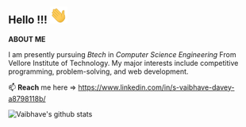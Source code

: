 ## Hello !!!  <img src="https://github.com/ABSphreak/ABSphreak/blob/master/gifs/Hi.gif" width="35px">

**ABOUT ME** 

I am presently pursuing *Btech* in *Computer Science Engineering* From Vellore Institute of Technology. My major interests include competitive programming, problem-solving, and web development.

<!-- <img align="right" alt="GIF" src="https://miro.medium.com/max/875/1*Urc28sbnORGOW5oyohQ06g.gif" width="350px" /> -->


<!-- ## 🚀 Skills
 Programming Lanuages
 <table>
 <tr>
  <td align="center"><img src="https://simpleicons.org/icons/cplusplus.svg" width="45px" height="45px" /><br/><sub><b>C++</b></sub></td>
  <td align="center"><img src="https://simpleicons.org/icons/python.svg" width="45px" height="45px" /><br/><sub><b>Python</b></sub></td>
  <td align="center"><img src="https://simpleicons.org/icons/c.svg" width="45px" height="45px" /><br/><sub><b>C</b></sub></td>
 </tr>
 </table>
 Web Development
 <table>
 <tr>
  <td align="center"><img src="https://simpleicons.org/icons/html5.svg" width="45px" height="45px" /><br/><sub><b>HTML5</b></sub></td>
  <td align="center"><img src="https://simpleicons.org/icons/css3.svg" width="45px" height="45px" /><br/><sub><b>CSS3</b></sub></td>
  <td align="center"><img src="https://simpleicons.org/icons/javascript.svg" width="45px" height="45px" /><br/><sub><b>JavaScript</b></sub></td>
  <td align="center"><img src="https://simpleicons.org/icons/bootstrap.svg" width="45px" height="45px" /><br/><sub><b>Bootstrap</b></sub></td>
  <td align="center"><img src="https://simpleicons.org/icons/php.svg" width="45px" height="45px" /><br/><sub><b>PHP</b></sub></td>
  <td align="center"><img src="https://simpleicons.org/icons/mysql.svg" width="45px" height="45px" /><br/><sub><b>MySQL</b></sub></td>
 </tr>
 </table> -->

📫 **Reach** me here => https://www.linkedin.com/in/s-vaibhave-davey-a8798118b/


 ![Vaibhave's github stats](https://github-readme-stats.vercel.app/api?username=VaibhaveS&count_private=true&show_icons=true)        
<!--  [![Top Langs](https://github-readme-stats.vercel.app/api/top-langs/?username=VaibhaveS&layout=compact)](https://github.com/anuraghazra/github-readme-stats) -->
